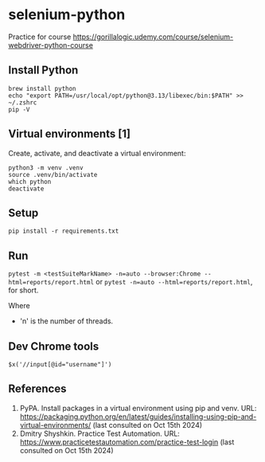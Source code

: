 # selenium-python
Practice for course https://gorillalogic.udemy.com/course/selenium-webdriver-python-course

## Install Python
```
brew install python
echo "export PATH=/usr/local/opt/python@3.13/libexec/bin:$PATH" >> ~/.zshrc
pip -V
```

## Virtual environments [1]
Create, activate, and deactivate a virtual environment:
```
python3 -m venv .venv
source .venv/bin/activate
which python
deactivate
```

## Setup
```
pip install -r requirements.txt
```

## Run
`pytest -m <testSuiteMarkName> -n=auto --browser:Chrome --html=reports/report.html` or `pytest -n=auto --html=reports/report.html`, for short.

Where
* 'n' is the number of threads.

## Dev Chrome tools
```
$x('//input[@id="username"]')
```

## References
1. PyPA. Install packages in a virtual environment using pip and venv. URL: https://packaging.python.org/en/latest/guides/installing-using-pip-and-virtual-environments/ (last consulted on Oct 15th 2024)
2. Dmitry Shyshkin. Practice Test Automation. URL: https://www.practicetestautomation.com/practice-test-login (last consulted on Oct 15th 2024)